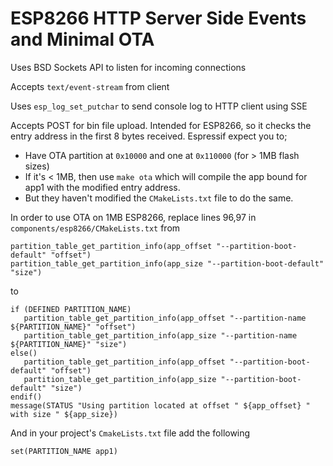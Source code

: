 # ESP8266 HTTP Server Side Events and Minimal OTA
Uses BSD Sockets API to listen for incoming connections

Accepts `text/event-stream` from client

Uses `esp_log_set_putchar` to send console log to HTTP client using SSE

Accepts POST for bin file upload. Intended for ESP8266, so it checks the entry address in the first 8 bytes received. Espressif expect you to;
* Have OTA partition at `0x10000` and one at `0x110000` (for > 1MB flash sizes)
* If it's < 1MB, then use `make ota` which will compile the app bound for app1 with the modified entry address.
* But they haven't modified the `CMakeLists.txt` file to do the same.

In order to use OTA on 1MB ESP8266, replace lines 96,97 in `components/esp8266/CMakeLists.txt` from
```
partition_table_get_partition_info(app_offset "--partition-boot-default" "offset")
partition_table_get_partition_info(app_size "--partition-boot-default" "size")
```
to
```
if (DEFINED PARTITION_NAME)
   partition_table_get_partition_info(app_offset "--partition-name ${PARTITION_NAME}" "offset")
   partition_table_get_partition_info(app_size "--partition-name ${PARTITION_NAME}" "size")
else()
   partition_table_get_partition_info(app_offset "--partition-boot-default" "offset")
   partition_table_get_partition_info(app_size "--partition-boot-default" "size")
endif()
message(STATUS "Using partition located at offset " ${app_offset} " with size " ${app_size})
```
And in your project's `CmakeLists.txt` file add the following
```
set(PARTITION_NAME app1)
```
